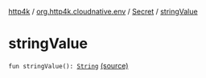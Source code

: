 [http4k](../../index.md) / [org.http4k.cloudnative.env](../index.md) / [Secret](index.md) / [stringValue](./string-value.md)

# stringValue

`fun stringValue(): `[`String`](https://kotlinlang.org/api/latest/jvm/stdlib/kotlin/-string/index.html) [(source)](https://github.com/http4k/http4k/blob/master/http4k-cloudnative/src/main/kotlin/org/http4k/cloudnative/env/Secret.kt#L18)